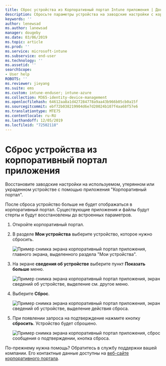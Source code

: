 ```yaml
---
title: Сброс устройства из Корпоративный портал Intune приложения | Документация Майкрософт
description: Сбросьте параметры устройства на заводские настройки с корпоративный портал для Windows 10.
keywords: ''
author: lenewsad
ms.author: lanewsad
manager: dougeby
ms.date: 03/06/2019
ms.topic: article
ms.prod: ''
ms.service: microsoft-intune
ms.subservice: end-user
ms.technology: ''
ms.assetid: ''
searchScope:
- User help
ROBOTS: ''
ms.reviewer: jieyang
ms.suite: ems
ms.custom: intune-enduser; intune-azure
ms.collection: M365-identity-device-management
ms.openlocfilehash: 64612aa8a1d427284778a9aa43b966b05cb0a15f
ms.sourcegitcommit: ebf72b038219904d6e7d20024b107f4aa68f57e6
ms.translationtype: MTE75
ms.contentlocale: ru-RU
ms.lasthandoff: 12/05/2019
ms.locfileid: "72502118"
---
```

# <a name="reset-device-from-the-company-portal-app"></a>Сброс устройства из корпоративный портал приложения  

Восстановите заводские настройки на используемом, утерянном или украденном устройстве с помощью приложения "Корпоративный портал".  

После сброса устройство больше не будет отображаться в корпоративный портал. Существующие приложения и файлы будут стерты и будут восстановлены до встроенных параметров.  


1. Откройте корпоративный портал.  
2. В разделе **Мои устройства** выберите устройство, которое нужно сбросить.   

    ![Пример снимка экрана корпоративный портал приложения, главного экрана, выделенного раздела "Мои устройства".](./media/1802-cp-app-windows-home.png)  

3. На экране **сведения об устройстве** выберите пункт **Показать больше** меню.  

    ![Пример снимка экрана корпоративный портал приложения, экран сведений об устройстве, выделение см. другое меню.](./media/1802-cp-app-windows-device-details.png)  

4. Выберите **Сброс**.  

     ![Пример снимка экрана корпоративный портал приложения, экран сведений об устройстве, выделение действия сброса. ](./media/1802-cp-app-windows-device-details-reset.png)  

5. При появлении запроса на подтверждение нажмите кнопку **сбросить**. Устройство будет сброшено.  

     ![Пример снимка экрана корпоративный портал приложения, сброс сообщения о подтверждении, кнопка сброса. ](./media/1802-cp-app-windows-reset-confirm.png)  

По-прежнему нужна помощь? Обратитесь в службу поддержки вашей компании. Его контактные данные доступны на [веб-сайте корпоративного портала](https://go.microsoft.com/fwlink/?linkid=2010980).  
